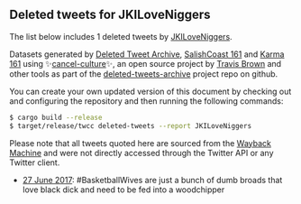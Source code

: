 ## Deleted tweets for JKILoveNiggers

The list below includes 1 deleted tweets by
[JKILoveNiggers](https://twitter.com/JKILoveNiggers).



Datasets generated by [Deleted Tweet Archive](https://twitter.com/deletedtweet161), 
[SalishCoast 161](https://twitter.com/SalishCoastA) and [Karma 161](https://twitter.com/KarmaOneSixOne) 
using ✨[cancel-culture](https://github.com/travisbrown/cancel-culture)✨, an open source project by 
[Travis Brown](https://twitter.com/travisbrown) and other tools as part of the 
[deleted-tweets-archive](https://github.com/salcoast/deleted-tweets-archive/) project repo on github.

You can create your own updated version of this document by checking out and configuring the
repository and then running the following commands:

```bash
$ cargo build --release
$ target/release/twcc deleted-tweets --report JKILoveNiggers
```

Please note that all tweets quoted here are sourced from the
[Wayback Machine](https://web.archive.org) and were not directly accessed through the Twitter API or
any Twitter client.

* [27 June 2017](https://web.archive.org/web/20170627011950/https://twitter.com/JkILoveNiggers/status/879509544916852736): #BasketballWives are just a bunch of dumb broads that love black dick and need to be fed into a woodchipper
